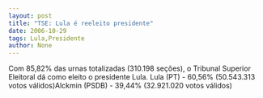 ```yaml
---
layout: post
title: "TSE: Lula é reeleito presidente"
date: 2006-10-29
tags: Lula,Presidente
author: None
---
```

Com 85,82% das urnas totalizadas (310.198 seções), o Tribunal Superior Eleitoral dá como eleito o presidente Lula.
Lula (PT) - 60,56% (50.543.313 votos válidos)Alckmin (PSDB) - 39,44% (32.921.020 votos válidos) 
